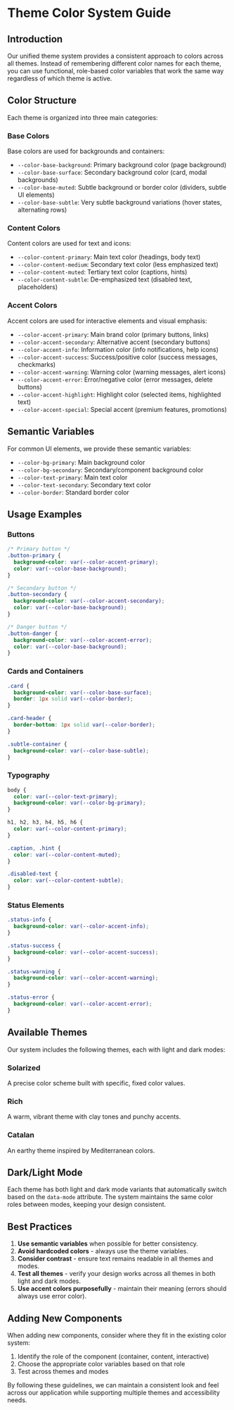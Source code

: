 # Theme Color System Guide

## Introduction

Our unified theme system provides a consistent approach to colors across all themes. Instead of remembering different color names for each theme, you can use functional, role-based color variables that work the same way regardless of which theme is active.

## Color Structure

Each theme is organized into three main categories:

### Base Colors

Base colors are used for backgrounds and containers:

- `--color-base-background`: Primary background color (page background)
- `--color-base-surface`: Secondary background color (card, modal backgrounds)
- `--color-base-muted`: Subtle background or border color (dividers, subtle UI elements)
- `--color-base-subtle`: Very subtle background variations (hover states, alternating rows)

### Content Colors

Content colors are used for text and icons:

- `--color-content-primary`: Main text color (headings, body text)
- `--color-content-medium`: Secondary text color (less emphasized text)
- `--color-content-muted`: Tertiary text color (captions, hints)
- `--color-content-subtle`: De-emphasized text (disabled text, placeholders)

### Accent Colors

Accent colors are used for interactive elements and visual emphasis:

- `--color-accent-primary`: Main brand color (primary buttons, links)
- `--color-accent-secondary`: Alternative accent (secondary buttons)
- `--color-accent-info`: Information color (info notifications, help icons)
- `--color-accent-success`: Success/positive color (success messages, checkmarks)
- `--color-accent-warning`: Warning color (warning messages, alert icons)
- `--color-accent-error`: Error/negative color (error messages, delete buttons)
- `--color-accent-highlight`: Highlight color (selected items, highlighted text)
- `--color-accent-special`: Special accent (premium features, promotions)

## Semantic Variables

For common UI elements, we provide these semantic variables:

- `--color-bg-primary`: Main background color
- `--color-bg-secondary`: Secondary/component background color
- `--color-text-primary`: Main text color
- `--color-text-secondary`: Secondary text color
- `--color-border`: Standard border color

## Usage Examples

### Buttons

```css
/* Primary button */
.button-primary {
  background-color: var(--color-accent-primary);
  color: var(--color-base-background);
}

/* Secondary button */
.button-secondary {
  background-color: var(--color-accent-secondary);
  color: var(--color-base-background);
}

/* Danger button */
.button-danger {
  background-color: var(--color-accent-error);
  color: var(--color-base-background);
}
```

### Cards and Containers

```css
.card {
  background-color: var(--color-base-surface);
  border: 1px solid var(--color-border);
}

.card-header {
  border-bottom: 1px solid var(--color-border);
}

.subtle-container {
  background-color: var(--color-base-subtle);
}
```

### Typography

```css
body {
  color: var(--color-text-primary);
  background-color: var(--color-bg-primary);
}

h1, h2, h3, h4, h5, h6 {
  color: var(--color-content-primary);
}

.caption, .hint {
  color: var(--color-content-muted);
}

.disabled-text {
  color: var(--color-content-subtle);
}
```

### Status Elements

```css
.status-info {
  background-color: var(--color-accent-info);
}

.status-success {
  background-color: var(--color-accent-success);
}

.status-warning {
  background-color: var(--color-accent-warning);
}

.status-error {
  background-color: var(--color-accent-error);
}
```

## Available Themes

Our system includes the following themes, each with light and dark modes:

### Solarized
A precise color scheme built with specific, fixed color values.

### Rich
A warm, vibrant theme with clay tones and punchy accents.

### Catalan
An earthy theme inspired by Mediterranean colors.

## Dark/Light Mode

Each theme has both light and dark mode variants that automatically switch based on the `data-mode` attribute. The system maintains the same color roles between modes, keeping your design consistent.

## Best Practices

1. **Use semantic variables** when possible for better consistency.
2. **Avoid hardcoded colors** - always use the theme variables.
3. **Consider contrast** - ensure text remains readable in all themes and modes.
4. **Test all themes** - verify your design works across all themes in both light and dark modes.
5. **Use accent colors purposefully** - maintain their meaning (errors should always use error color).

## Adding New Components

When adding new components, consider where they fit in the existing color system:

1. Identify the role of the component (container, content, interactive)
2. Choose the appropriate color variables based on that role
3. Test across themes and modes

By following these guidelines, we can maintain a consistent look and feel across our application while supporting multiple themes and accessibility needs.
